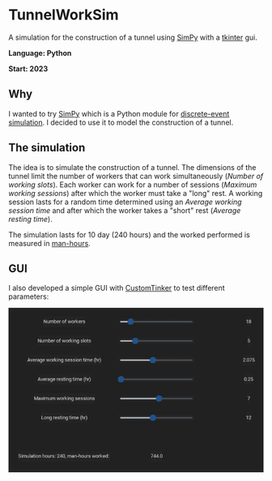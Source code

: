 # TunnelWorkSim
A simulation for the construction of a tunnel using [SimPy](https://simpy.readthedocs.io/en/latest/) with a [tkinter](https://docs.python.org/3/library/tkinter.html) gui.

**Language: Python**

**Start: 2023**

## Why
I wanted to try [SimPy](https://simpy.readthedocs.io/en/latest/) which is a Python module for [discrete-event simulation](https://en.wikipedia.org/wiki/Discrete-event_simulation). I decided to use it to model the construction of a tunnel.

## The simulation
The idea is to simulate the construction of a tunnel. The dimensions of the tunnel limit the number of workers that can work simultaneously (_Number of working slots_). Each worker can work for a number of sessions (_Maximum working sessions_) after which the worker must take a "long" rest. A working session lasts for a random time determined using an _Average working session time_ and after which the worker takes a "short" rest (_Average resting time_).

The simulation lasts for 10 day (240 hours) and the worked performed is measured in [man-hours](https://en.wikipedia.org/wiki/Man-hour).

## GUI
I also developed a simple GUI with [CustomTinker](https://github.com/TomSchimansky/CustomTkinter/wiki) to test different parameters:

![gui](/images/gui.jpg)

